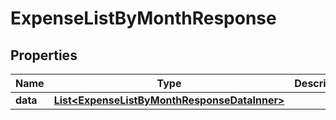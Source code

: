 

# ExpenseListByMonthResponse


## Properties

| Name | Type | Description | Notes |
|------------ | ------------- | ------------- | -------------|
|**data** | [**List&lt;ExpenseListByMonthResponseDataInner&gt;**](ExpenseListByMonthResponseDataInner.md) |  |  [optional] |



